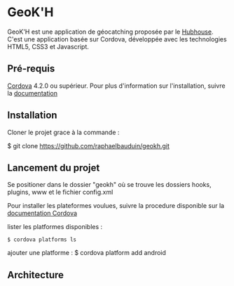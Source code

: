 # GeoK'H
GeoK'H est une application de géocatching proposée par le [Hubhouse](http://www.univ-lille1.fr/etudes/hubhouse).
C'est une application basée sur Cordova, développée avec les technologies HTML5, CSS3 et Javascript.

## Pré-requis
[Cordova](http://www.cordova.apache.org) 4.2.0 ou supérieur. 
Pour plus d'information sur l'installation, suivre la [documentation](http://cordova.apache.org/docs/en/4.0.0/guide_cli_index.md.html#The%20Command-Line%20Interface)

## Installation
Cloner le projet grace à la commande :

$ git clone https://github.com/raphaelbauduin/geokh.git

## Lancement du projet
Se positioner dans le dossier "geokh" où se trouve les dossiers hooks, plugins, www et le fichier config.xml

Pour installer les plateformes voulues, suivre la procedure disponible sur la [documentation Cordova](http://cordova.apache.org/docs/en/4.0.0/guide_cli_index.md.html#The%20Command-Line%20Interface)

lister les platformes disponibles :

    $ cordova platforms ls

ajouter une platforme : 
    $ cordova platform add android

## Architecture


